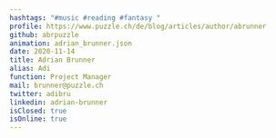 ```yaml
---
hashtags: "#music #reading #fantasy "
profile: https://www.puzzle.ch/de/blog/articles/author/abrunner
github: abrpuzzle
animation: adrian_brunner.json
date: 2020-11-14
title: Adrian Brunner
alias: Adi
function: Project Manager
mail: brunner@puzzle.ch
twitter: adibru
linkedin: adrian-brunner
isClosed: true
isOnline: true
---
```

